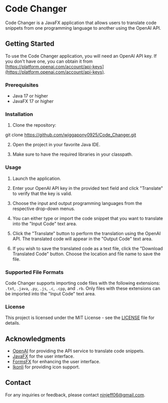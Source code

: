 ﻿# Code Changer

Code Changer is a JavaFX application that allows users to translate code snippets from one programming language to another using the OpenAI API.

## Getting Started

To use the Code Changer application, you will need an OpenAI API key. If you don't have one, you can obtain it from [https://platform.openai.com/account/api-keys](https://platform.openai.com/account/api-keys).

### Prerequisites

- Java 17 or higher
- JavaFX 17 or higher

### Installation

1. Clone the repository:

git clone https://github.com/wiggapony0925/Code_Changer.git


2. Open the project in your favorite Java IDE.

3. Make sure to have the required libraries in your classpath.

### Usage

1. Launch the application.

2. Enter your OpenAI API key in the provided text field and click "Translate" to verify that the key is valid.

3. Choose the input and output programming languages from the respective drop-down menus.

4. You can either type or import the code snippet that you want to translate into the "Input Code" text area.

5. Click the "Translate" button to perform the translation using the OpenAI API. The translated code will appear in the "Output Code" text area.

6. If you wish to save the translated code as a text file, click the "Download Translated Code" button. Choose the location and file name to save the file.

### Supported File Formats

Code Changer supports importing code files with the following extensions: `.txt`, `.java`, `.py`, `.js`, `.c`, `.cpp`, and `.rb`. Only files with these extensions can be imported into the "Input Code" text area.

### License

This project is licensed under the MIT License - see the [LICENSE](LICENSE) file for details.

## Acknowledgments

- [OpenAI](https://openai.com) for providing the API service to translate code snippets.
- [JavaFX](https://openjfx.io/) for the user interface.
- [FormsFX](https://github.com/dlsc-software-consulting-gmbh/FormsFX) for enhancing the user interface.
- [Ikonli](https://github.com/kordamp/ikonli) for providing icon support.

## Contact

For any inquiries or feedback, please contact [ninjeff06@gmail.com](mailto:ninjeff06@gmail.com).
